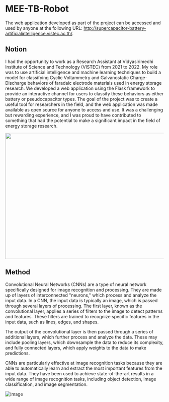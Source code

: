 # MEE-TB-Robot 
The web application developed as part of the project can be accessed and used by anyone at the following URL:
http://supercapacitor-battery-artificialintelligence.vistec.ac.th/.

## Notion
I had the opportunity to work as a Research Assistant at Vidyasirimedhi Institute of Science and Technology (VISTEC) from 2021 to 2022. My role was to use artificial intelligence and machine learning techniques to build a model for classifying Cyclic Voltammetry and Galvanostatic Charge-Discharge behaviors of faradaic electrode materials used in energy storage research. We developed a web application using the Flask framework to provide an interactive channel for users to classify these behaviors as either battery or pseudocapacitor types. The goal of the project was to create a useful tool for researchers in the field, and the web application was made available as open source for anyone to access and use. It was a challenging but rewarding experience, and I was proud to have contributed to something that had the potential to make a significant impact in the field of energy storage research.

<img src="https://user-images.githubusercontent.com/98932144/208107974-19b57a07-49e3-4ab2-b99b-f9e75cfcf384.png" width="600" height="400">

## Method
Convolutional Neural Networks (CNNs) are a type of neural network specifically designed for image recognition and processing. They are made up of layers of interconnected "neurons," which process and analyze the input data. In a CNN, the input data is typically an image, which is passed through several layers of processing. The first layer, known as the convolutional layer, applies a series of filters to the image to detect patterns and features. These filters are trained to recognize specific features in the input data, such as lines, edges, and shapes.

The output of the convolutional layer is then passed through a series of additional layers, which further process and analyze the data. These may include pooling layers, which downsample the data to reduce its complexity, and fully connected layers, which apply weights to the data to make predictions.

CNNs are particularly effective at image recognition tasks because they are able to automatically learn and extract the most important features from the input data. They have been used to achieve state-of-the-art results in a wide range of image recognition tasks, including object detection, image classification, and image segmentation.

![image](https://user-images.githubusercontent.com/98932144/208107263-3a79ef1c-d344-4240-845b-25ea27acdd2b.png)




